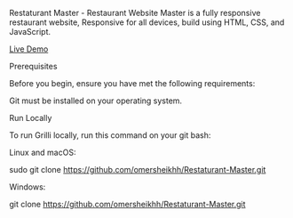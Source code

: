 Restaturant Master - Restaurant Website
Master is a fully responsive restaurant website,
Responsive for all devices, build using HTML, CSS, and JavaScript.

<a href="https://restaturantmaster.netlify.app/">Live Demo</a>

Prerequisites

Before you begin, ensure you have met the following requirements:

Git must be installed on your operating system.

Run Locally

To run Grilli locally, run this command on your git bash:

Linux and macOS:

sudo git clone https://github.com/omersheikhh/Restaturant-Master.git

Windows:

git clone https://github.com/omersheikhh/Restaturant-Master.git
